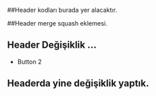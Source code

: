 ##Header kodları burada yer alacaktır.

##Header merge squash eklemesi.

## Header Değişiklik ...
- Button 2
## Headerda yine değişiklik yaptık.


